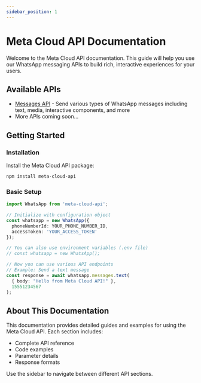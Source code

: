 ```yaml
---
sidebar_position: 1
---
```


# Meta Cloud API Documentation

Welcome to the Meta Cloud API documentation. This guide will help you use our WhatsApp messaging APIs to build rich, interactive experiences for your users.

## Available APIs

- [Messages API](./messages-api.md) - Send various types of WhatsApp messages including text, media, interactive components, and more
- More APIs coming soon...

## Getting Started

### Installation

Install the Meta Cloud API package:

```bash
npm install meta-cloud-api
```

### Basic Setup

```typescript
import WhatsApp from 'meta-cloud-api';

// Initialize with configuration object
const whatsapp = new WhatsApp({
  phoneNumberId: YOUR_PHONE_NUMBER_ID,
  accessToken: 'YOUR_ACCESS_TOKEN'
});

// You can also use environment variables (.env file)
// const whatsapp = new WhatsApp();

// Now you can use various API endpoints
// Example: Send a text message
const response = await whatsapp.messages.text(
  { body: "Hello from Meta Cloud API!" },
  15551234567
);
```

## About This Documentation

This documentation provides detailed guides and examples for using the Meta Cloud API. Each section includes:

- Complete API reference
- Code examples
- Parameter details
- Response formats

Use the sidebar to navigate between different API sections.
